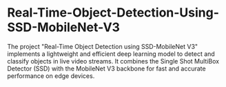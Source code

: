 # Real-Time-Object-Detection-Using-SSD-MobileNet-V3
The project "Real-Time Object Detection using SSD-MobileNet V3" implements a lightweight and efficient deep learning model to detect and classify objects in live video streams. It combines the Single Shot MultiBox Detector (SSD) with the MobileNet V3 backbone for fast and accurate performance on edge devices.
